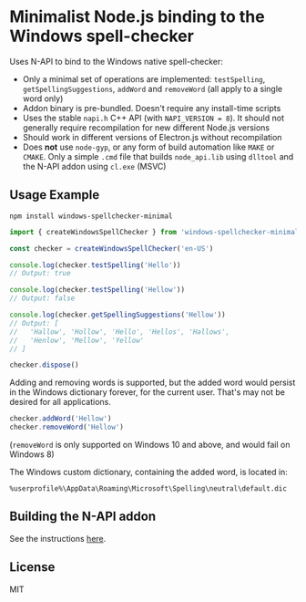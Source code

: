 # Minimalist Node.js binding to the Windows spell-checker

Uses N-API to bind to the Windows native spell-checker:

* Only a minimal set of operations are implemented: `testSpelling`, `getSpellingSuggestions`, `addWord` and `removeWord` (all apply to a single word only)
* Addon binary is pre-bundled. Doesn't require any install-time scripts
* Uses the stable `napi.h` C++ API (with `NAPI_VERSION = 8`). It should not generally require recompilation for new different Node.js versions
* Should work in different versions of Electron.js without recompilation
* Does **not** use `node-gyp`, or any form of build automation like `MAKE` or `CMAKE`. Only a simple `.cmd` file that builds `node_api.lib` using `dlltool` and the N-API addon using `cl.exe` (MSVC)

## Usage Example
```
npm install windows-spellchecker-minimal
```

```ts
import { createWindowsSpellChecker } from 'windows-spellchecker-minimal'

const checker = createWindowsSpellChecker('en-US')

console.log(checker.testSpelling('Hello'))
// Output: true

console.log(checker.testSpelling('Hellow'))
// Output: false

console.log(checker.getSpellingSuggestions('Hellow'))
// Output: [
//   'Hallow', 'Hollow', 'Hello', 'Hellos', 'Hallows',
//   'Henlow', 'Mellow', 'Yellow'
// ]

checker.dispose()
```

Adding and removing words is supported, but the added word would persist in the Windows dictionary forever, for the current user. That's may not be desired for all applications.

```ts
checker.addWord('Hellow')
checker.removeWord('Hellow')
```

(`removeWord` is only supported on Windows 10 and above, and would fail on Windows 8)

The Windows custom dictionary, containing the added word, is located in:
```
%userprofile%\AppData\Roaming\Microsoft\Spelling\neutral\default.dic
```

## Building the N-API addon

See the instructions [here](docs/Building.md).

## License

MIT
